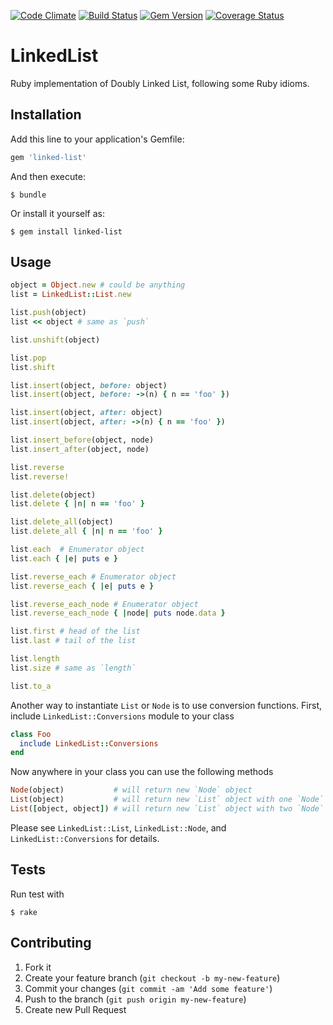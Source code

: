 [![Code Climate](https://codeclimate.com/github/spectator/linked-list.png)](https://codeclimate.com/github/spectator/linked-list)
[![Build Status](https://secure.travis-ci.org/spectator/linked-list.png?branch=master)](http://travis-ci.org/spectator/linked-list)
[![Gem Version](https://badge.fury.io/rb/linked-list.png)](http://badge.fury.io/rb/linked-list)
[![Coverage Status](https://coveralls.io/repos/spectator/linked-list/badge.png)](https://coveralls.io/r/spectator/linked-list)

# LinkedList

Ruby implementation of Doubly Linked List, following some Ruby idioms.

## Installation

Add this line to your application's Gemfile:

```ruby
gem 'linked-list'
```

And then execute:

```shell
$ bundle
```

Or install it yourself as:

```shell
$ gem install linked-list
```

## Usage

```ruby
object = Object.new # could be anything
list = LinkedList::List.new

list.push(object)
list << object # same as `push`

list.unshift(object)

list.pop
list.shift

list.insert(object, before: object)
list.insert(object, before: ->(n) { n == 'foo' })

list.insert(object, after: object)
list.insert(object, after: ->(n) { n == 'foo' })

list.insert_before(object, node)
list.insert_after(object, node)

list.reverse
list.reverse!

list.delete(object)
list.delete { |n| n == 'foo' }

list.delete_all(object)
list.delete_all { |n| n == 'foo' }

list.each  # Enumerator object
list.each { |e| puts e }

list.reverse_each # Enumerator object
list.reverse_each { |e| puts e }

list.reverse_each_node # Enumerator object
list.reverse_each_node { |node| puts node.data }

list.first # head of the list
list.last # tail of the list

list.length
list.size # same as `length`

list.to_a
```

Another way to instantiate `List` or `Node` is to use conversion functions.
First, include `LinkedList::Conversions` module to your class

```ruby
class Foo
  include LinkedList::Conversions
end
```

Now anywhere in your class you can use the following methods

```ruby
Node(object)           # will return new `Node` object
List(object)           # will return new `List` object with one `Node` object
List([object, object]) # will return new `List` object with two `Node` objects
```

Please see `LinkedList::List`, `LinkedList::Node`, and
`LinkedList::Conversions` for details.

## Tests

Run test with

```shell
$ rake
```

## Contributing

1. Fork it
2. Create your feature branch (`git checkout -b my-new-feature`)
3. Commit your changes (`git commit -am 'Add some feature'`)
4. Push to the branch (`git push origin my-new-feature`)
5. Create new Pull Request
